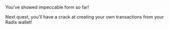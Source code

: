 You've showed impeccable form so far!

Next quest, you'll have a crack at creating your own transactions from your Radix wallet!
